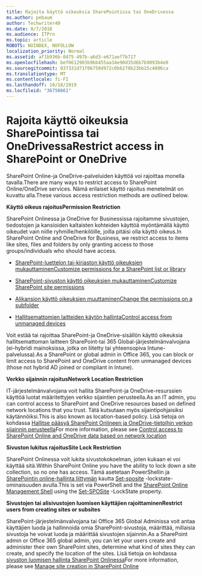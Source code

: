 ```yaml
---
title: Rajoita käyttö oikeuksia SharePointissa tai OneDrivessa
ms.author: pebaum
author: Techwriter40
ms.date: 8/7/2018
ms.audience: ITPro
ms.topic: article
ROBOTS: NOINDEX, NOFOLLOW
localization_priority: Normal
ms.assetid: af1b936b-0475-497b-a6d3-e671aef7b717
ms.openlocfilehash: bef0612903b9bb455aa34e90d35d6b7b9093b4e0
ms.sourcegitcommit: 037331d71f06750d972c0b6278b23bb15c4806ca
ms.translationtype: MT
ms.contentlocale: fi-FI
ms.lasthandoff: 10/18/2019
ms.locfileid: "36750661"
---
```

# <a name="restrict-access-in-sharepoint-or-onedrive"></a><span data-ttu-id="17301-102">Rajoita käyttö oikeuksia SharePointissa tai OneDrivessa</span><span class="sxs-lookup"><span data-stu-id="17301-102">Restrict access in SharePoint or OneDrive</span></span>

<span data-ttu-id="17301-103">SharePoint Online-ja OneDrive-palveluiden käyttöä voi rajoittaa monella tavalla.</span><span class="sxs-lookup"><span data-stu-id="17301-103">There are many ways to restrict access to SharePoint Online/OneDrive services.</span></span> <span data-ttu-id="17301-104">Nämä erilaiset käyttö rajoitus menetelmät on kuvattu alla.</span><span class="sxs-lookup"><span data-stu-id="17301-104">These various access restriction methods are outlined below.</span></span> 

<span data-ttu-id="17301-105">**Käyttö oikeus rajoitus**</span><span class="sxs-lookup"><span data-stu-id="17301-105">**Permission Restriction**</span></span>

<span data-ttu-id="17301-106">SharePoint Onlinessa ja OneDrive for Businessissa rajoitamme sivustojen, tiedostojen ja kansioiden kaltaisten kohteiden käyttöä myöntämällä käyttö oikeudet vain niille ryhmille/henkilöille, joilla pitäisi olla käyttö oikeus.</span><span class="sxs-lookup"><span data-stu-id="17301-106">In SharePoint Online and OneDrive for Business, we restrict access to items like sites, files and folders by only granting access to those groups/individuals who should have access.</span></span>

- [<span data-ttu-id="17301-107">SharePoint-luettelon tai-kirjaston käyttö oikeuksien mukauttaminen</span><span class="sxs-lookup"><span data-stu-id="17301-107">Customize permissions for a SharePoint list or library</span></span>](https://support.office.com/article/Customize-permissions-for-a-SharePoint-list-or-library-02d770f3-59eb-4910-a608-5f84cc297782)

- [<span data-ttu-id="17301-108">SharePoint-sivuston käyttö oikeuksien mukauttaminen</span><span class="sxs-lookup"><span data-stu-id="17301-108">Customize SharePoint site permissions</span></span>](https://docs.microsoft.com/sharepoint/customize-sharepoint-site-permissions)

- [<span data-ttu-id="17301-109">Alikansion käyttö oikeuksien muuttaminen</span><span class="sxs-lookup"><span data-stu-id="17301-109">Change the permissions on a subfolder</span></span>](https://support.office.com/article/Change-the-permissions-on-a-subfolder-5427BD7C-F20A-4F75-8CF2-5359DD45A1A6)

- [<span data-ttu-id="17301-110">Hallitsemattomien laitteiden käytön hallinta</span><span class="sxs-lookup"><span data-stu-id="17301-110">Control access from unmanaged devices</span></span>](https://docs.microsoft.com/sharepoint/control-access-from-unmanaged-devices)

<span data-ttu-id="17301-111">Voit estää tai rajoittaa SharePoint-ja OneDrive-sisällön käyttö oikeuksia hallitsemattoman laitteen SharePoint-tai 365 Global-järjestelmänvalvojana (ei-hybridi mainoksissa, jotka on liitetty tai yhteensopiva Intune-palvelussa).</span><span class="sxs-lookup"><span data-stu-id="17301-111">As a SharePoint or global admin in Office 365, you can block or limit access to SharePoint and OneDrive content from unmanaged devices (those not hybrid AD joined or compliant in Intune).</span></span>

<span data-ttu-id="17301-112">**Verkko sijainnin rajoitus**</span><span class="sxs-lookup"><span data-stu-id="17301-112">**Network Location Restriction**</span></span>

<span data-ttu-id="17301-113">IT-järjestelmänvalvojana voit hallita SharePoint-ja OneDrive-resurssien käyttöä luotat määritettyjen verkko sijaintien perusteella.</span><span class="sxs-lookup"><span data-stu-id="17301-113">As an IT admin, you can control access to SharePoint and OneDrive resources based on defined network locations that you trust.</span></span> <span data-ttu-id="17301-114">Tätä kutsutaan myös sijaintipohjaisiksi käytännöiksi.</span><span class="sxs-lookup"><span data-stu-id="17301-114">This is also known as location-based policy.</span></span> <span data-ttu-id="17301-115">Lisä tietoja on kohdassa [Hallitse pääsyä SharePoint Onlineen ja OneDrive-tietoihin verkon sijainnin perusteella](https://docs.microsoft.com/sharepoint/control-access-based-on-network-location)</span><span class="sxs-lookup"><span data-stu-id="17301-115">For more information, please see [Control access to SharePoint Online and OneDrive data based on network location](https://docs.microsoft.com/sharepoint/control-access-based-on-network-location)</span></span>

<span data-ttu-id="17301-116">**Sivuston lukitus rajoitus**</span><span class="sxs-lookup"><span data-stu-id="17301-116">**Site Lock Restriction**</span></span> 

<span data-ttu-id="17301-117">SharePoint Onlinessa voit lukita sivustokokoelman, joten kukaan ei voi käyttää sitä.</span><span class="sxs-lookup"><span data-stu-id="17301-117">Within SharePoint Online you have the ability to lock down a site collection, so no one has access.</span></span> <span data-ttu-id="17301-118">Tämä asetetaan PowerShellin ja [SharePointin online-hallinta liittymän](https://docs.microsoft.com/powershell/sharepoint/sharepoint-online/connect-sharepoint-online?view=sharepoint-ps) kautta [Set-sposite](https://docs.microsoft.com/powershell/module/sharepoint-online/set-sposite?view=sharepoint-ps) -lockstate-ominaisuuden avulla.</span><span class="sxs-lookup"><span data-stu-id="17301-118">This is set via PowerShell and the [SharePoint Online Management Shell](https://docs.microsoft.com/powershell/sharepoint/sharepoint-online/connect-sharepoint-online?view=sharepoint-ps) using the [Set-SPOSite](https://docs.microsoft.com/powershell/module/sharepoint-online/set-sposite?view=sharepoint-ps) -LockState property.</span></span>

<span data-ttu-id="17301-119">**Sivustojen tai alisivustojen luomisen käyttäjien rajoittaminen**</span><span class="sxs-lookup"><span data-stu-id="17301-119">**Restrict users from creating sites or subsites**</span></span>

<span data-ttu-id="17301-120">SharePoint-järjestelmänvalvojana tai Office 365 Global Adminissa voit antaa käyttäjien luoda ja hallinnoida omia SharePoint-sivustoja, määrittää, millaisia sivustoja he voivat luoda ja määrittää sivustojen sijainnin.</span><span class="sxs-lookup"><span data-stu-id="17301-120">As a SharePoint admin or Office 365 global admin, you can let your users create and administer their own SharePoint sites, determine what kind of sites they can create, and specify the location of the sites.</span></span> <span data-ttu-id="17301-121">Lisä tietoja on kohdassa [sivuston luomisen hallinta SharePoint Onlinessa](https://docs.microsoft.com/sharepoint/manage-site-creation)</span><span class="sxs-lookup"><span data-stu-id="17301-121">For more information, please see [Manage site creation in SharePoint Online](https://docs.microsoft.com/sharepoint/manage-site-creation)</span></span>

